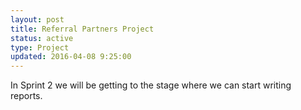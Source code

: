 ```yaml
---
layout: post
title: Referral Partners Project
status: active
type: Project
updated: 2016-04-08 9:25:00
---
```


In Sprint 2 we will be getting to the stage where we can start writing reports.